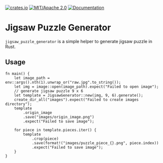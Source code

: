 [![crates.io](https://img.shields.io/crates/v/jigsaw_puzzle_generator)](https://crates.io/crates/jigsaw_puzzle_generator)
[![MIT/Apache 2.0](https://img.shields.io/badge/license-MIT%2FApache-blue.svg)](https://github.com/Seldom-SE/seldom_pixel#license)
[![Documentation](https://docs.rs/jigsaw_puzzle_generator/badge.svg)](https://docs.rs/jigsaw_puzzle_generator)

# Jigsaw Puzzle Generator

`jigsaw_puzzle_generator` is a simple helper to generate jigsaw puzzle in Rust.

## Usage

``` rust, no_run
fn main() {
    let image_path = env::args().nth(1).unwrap_or("raw.jpg".to_string());
    let img = image::open(image_path).expect("Failed to open image");
    // generate jigsaw puzzle 9 x 6
    let template = JigsawGenerator::new(img, 9, 6).generate();
    create_dir_all("images").expect("Failed to create images directory");
    template
        .origin_image
        .save("images/origin_image.png")
        .expect("Failed to save image");

    for piece in template.pieces.iter() {
        template
            .crop(piece)
            .save(format!("images/puzzle_piece_{}.png", piece.index))
            .expect("Failed to save image");
    }
}
```